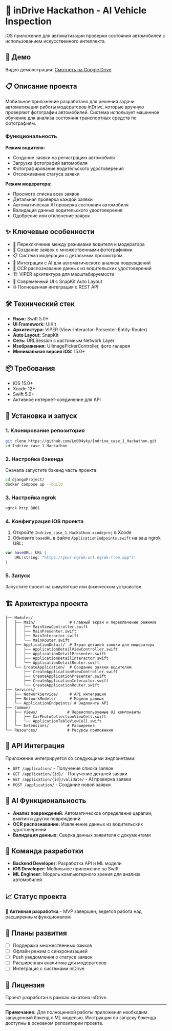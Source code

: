 # 🚗 inDrive Hackathon - AI Vehicle Inspection

iOS приложение для автоматизации проверки состояния автомобилей с использованием искусственного интеллекта.

## 📱 Демо

Видео демонстрация: [Смотреть на Google Drive](https://drive.google.com/file/d/1c9Glb4GkFkfLpbaLORHpgHCJCGSvGDPU/view?usp=sharing)

## 📋 Описание проекта

Мобильное приложение разработано для решения задачи автоматизации работы модераторов inDrive, которые вручную проверяют фотографии автомобилей. Система использует машинное обучение для анализа состояния транспортных средств по фотографиям.

### Функциональность

**Режим водителя:**
- Создание заявки на регистрацию автомобиля
- Загрузка фотографий автомобиля
- Фотографирование водительского удостоверения
- Отслеживание статуса заявки

**Режим модератора:**
- Просмотр списка всех заявок
- Детальная проверка каждой заявки
- Автоматическая AI проверка состояния автомобиля
- Валидация данных водительского удостоверения
- Одобрение или отклонение заявок

## ✨ Ключевые особенности

- 🔄 Переключение между режимами водителя и модератора
- 📸 Создание заявок с множественными фотографиями
- 📋 Система модерации с детальным просмотром
- 🤖 Интеграция с AI для автоматического анализа повреждений
- 📄 OCR распознавание данных из водительских удостоверений
- 🏗️ VIPER архитектура для масштабируемости
- 🎨 Современный UI с SnapKit Auto Layout
- 🌐 Полноценная интеграция с REST API

## 🛠 Технический стек

- **Язык:** Swift 5.0+
- **UI Framework:** UIKit
- **Архитектура:** VIPER (View-Interactor-Presenter-Entity-Router)
- **Auto Layout:** SnapKit
- **Сеть:** URLSession с кастомным Network Layer
- **Изображения:** UIImagePickerController, фото галерея
- **Минимальная версия iOS:** 15.0+

## 📦 Требования

- iOS 15.0+
- Xcode 12+
- Swift 5.0+
- Активное интернет-соединение для API

## 🚀 Установка и запуск

### 1. Клонирование репозитория
```bash
git clone https://github.com/Lm004yky/Indrive_case_1_Hackathon.git
cd Indrive_case_1_Hackathon
```

### 2. Настройка бэкенда
Сначала запустите бэкенд часть проекта:
```bash
cd djangoProject/
docker compose up --build
```

### 3. Настройка ngrok
```bash
ngrok http 8001
```

### 4. Конфигурация iOS проекта
1. Откройте `Indrive_case_1_Hackathon.xcodeproj` в Xcode
2. Обновите `baseURL` в файле `ApplicationEndpoints.swift` на ваш ngrok URL:
```swift
var baseURL: URL {
    URL(string: "https://your-ngrok-url.ngrok-free.app")!
}
```

### 5. Запуск
Запустите проект на симуляторе или физическом устройстве

## 🏗 Архитектура проекта

```
├── Modules/
│   ├── Main/               # Главный экран и переключение режимов
│   │   ├── MainViewController.swift
│   │   ├── MainPresenter.swift
│   │   ├── MainInteractor.swift
│   │   └── MainRouter.swift
│   ├── ApplicationDetail/  # Экран деталей заявки для модератора
│   │   ├── ApplicationDetailViewController.swift
│   │   ├── ApplicationDetailPresenter.swift
│   │   ├── ApplicationDetailInteractor.swift
│   │   └── ApplicationDetailRouter.swift
│   └── CreateApplication/  # Создание заявки водителем
│       ├── CreateApplicationViewController.swift
│       ├── CreateApplicationPresenter.swift
│       ├── CreateApplicationInteractor.swift
│       └── CreateApplicationRouter.swift
├── Services/
│   ├── NetworkService/     # API интеграция
│   ├── NetworkModels/      # Модели данных
│   └── ApplicationEndpoints/ # Эндпоинты API
├── Common/
│   ├── Views/             # Переиспользуемые UI компоненты
│   │   ├── CarPhotoCollectionViewCell.swift
│   │   └── ApplicationTableViewCell.swift
│   └── Extensions/        # Расширения
└── Resources/             # Ресурсы приложения
```

## 🔗 API Интеграция

Приложение интегрируется со следующими эндпоинтами:

- `GET /application/` - Получение списка заявок
- `GET /application/{id}/` - Получение деталей заявки
- `GET /application/{id}/validate/` - AI проверка заявки
- `POST /application/` - Создание новой заявки

## 🤖 AI Функциональность

- **Анализ повреждений:** Автоматическое определение царапин, вмятин и других повреждений
- **OCR распознавание:** Извлечение данных из водительских удостоверений
- **Валидация данных:** Сверка данных заявителя с документами

## 👥 Команда разработки

- **Backend Developer:** Разработка API и ML модели
- **iOS Developer:** Мобильное приложение на Swift
- **ML Engineer:** Модель компьютерного зрения для анализа автомобилей

## 📈 Статус проекта

🚧 **Активная разработка** - MVP завершен, ведется работа над расширенным функционалом

## 🔮 Планы развития

- [ ] Поддержка множественных языков
- [ ] Офлайн режим с синхронизацией
- [ ] Push уведомления о статусе заявок
- [ ] Расширенная аналитика для модераторов
- [ ] Интеграция с системами inDrive

## 📄 Лицензия

Проект разработан в рамках хакатона inDrive.

---

**Примечание:** Для полноценной работы приложения необходим запущенный бэкенд с ML моделью. Инструкции по запуску бэкенда доступны в основном репозитории проекта.

